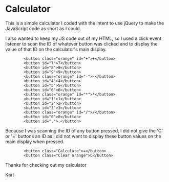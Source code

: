 # Calculator

This is a simple calculator I coded with the intent to use jQuery to make the JavaScript code as short as I could.

I also wanted to keep my JS code out of my HTML, so I used a click event listener to scan the ID of whatever button was clicked and to display the value of that ID on the calculator's main display.

            <button class="orange" id="+">+</button>
            <button id="7">7</button>
            <button id="8">8</button>
            <button id="9">9</button>
            <button class="orange" id="-">-</button>
            <button id="4">4</button>
            <button id="5">5</button>
            <button id="6">6</button>
            <button class="orange" id="*">*</button>
            <button id="1">1</button>
            <button id="2">2</button>
            <button id="3">3</button>
            <button class="orange" id="/">/</button>
            <button id="0">0</button>
            <button id=".">.</button>

Because I was scanning the ID of any button pressed, I did not give the 'C' or '=' buttons an ID as I did not want to display these button values on the main display when pressed. 

            <button class="Calculate">=</button>
            <button class="Clear orange">C</button>

Thanks for checking out my calculator

 Karl
